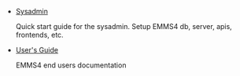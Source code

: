 - [Sysadmin](sysadmin/0-overview.html)

    Quick start guide for the sysadmin. Setup EMMS4 db, server, apis, frontends, etc.

- [User's Guide](user-guide/)

    EMMS4 end users documentation